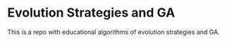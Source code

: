 # Evolution Strategies and GA 

This is a repo with educational algorithms of evolution strategies and GA. 
